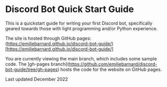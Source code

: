 # Discord Bot Quick Start Guide
This is a quickstart guide for writing your first Discord bot, specifically geared towards those with light programming and/or Python experience.

The site is hosted through GitHub pages: (https://emiliebarnard.github.io/discord-bot-guide/)[https://emiliebarnard.github.io/discord-bot-guide/]

You are currently viewing the main branch, which includes some sample code. The ]gh-pages branch](https://github.com/emiliebarnard/discord-bot-guide/tree/gh-pages) hosts the code for the website on GitHub pages.

Last updated December 2022
